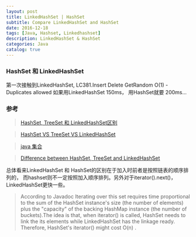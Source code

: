 ```yaml
---
layout: post
title: LinkedHashSet | HashSet 
subtitle: Compare LinkedHashSet and HashSet
date: 2016-12-18
tags: [Java, Hashset, Linkedhashset]
description: LinkedHashSet & HashSet
categories: Java  
catalog: true
---
```

### HashSet 和 LinkedHashSet 

第一次接触到LinkedHashSet, LC381.Insert Delete GetRandom O(1) - Duplicates allowed
如果用LinkedHashSet 150ms， 用HashSet就要 200ms... 

### 参考
> [HashSet, TreeSet 和 LinkedHashSet区别](http://www.cnblogs.com/Terry-greener/archive/2011/12/02/2271707.html)

> [HashSet VS TreeSet VS LinkedHashSet](http://www.programcreek.com/2013/03/hashset-vs-treeset-vs-linkedhashset/)

> [java 集合](http://liuzxc.github.io/blog/java-advance-05/)

> [Difference between HashSet, TreeSet and LinkedHashSet](http://www.java67.com/2014/01/when-to-use-linkedhashset-vs-treeset-vs-hashset-java.html)

总体看来LinkedHashSet 和 HashSet的区别在于加入时前者是按照链表的顺序排列的， 而hashset则不一定按照加入顺序排列。另外对于iterator().next()，LinkedHashSet更快一些。

> According to Javadoc
> Iterating over this set requires time proportional to the sum of the HashSet instance's size (the number of elements) plus the "capacity" of the backing HashMap instance (the number of buckets).The idea is that, when iterator() is called, HashSet needs to link the its elements while LinkedHashSet has the linkage ready. Therefore, HashSet's iterator() might cost O(n) .

